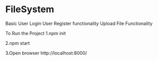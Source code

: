 # FileSystem

Basic User Login User Register functionality
Upload File Functionality

To Run the Project
1.npm init

2.npm start

3.Open browser http://localhost:8000/
